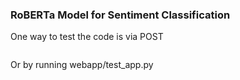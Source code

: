 ### RoBERTa Model for Sentiment Classification

One way to test the code is via POST

```curl -X POST -H "Content-Type: application/json" -d '{"text": "This movie was absolutely fantastic! I loved every minute of it."}' http://127.0.0.1:8000/predict
```

Or by running webapp/test_app.py
